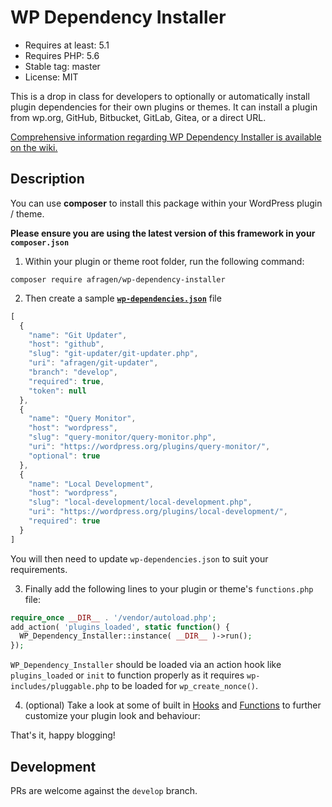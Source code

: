 # WP Dependency Installer

* Requires at least: 5.1
* Requires PHP: 5.6
* Stable tag: master
* License: MIT

This is a drop in class for developers to optionally or automatically install plugin dependencies for their own plugins or themes. It can install a plugin from wp.org, GitHub, Bitbucket, GitLab, Gitea, or a direct URL.

[Comprehensive information regarding WP Dependency Installer is available on the wiki.](https://github.com/TimelyResponse/PHP-WP-Dependency/wiki)


## Description

You can use **composer** to install this package within your WordPress plugin / theme.

**Please ensure you are using the latest version of this framework in your `composer.json`**

1. Within your plugin or theme root folder, run the following command:

```shell
composer require afragen/wp-dependency-installer
```

2. Then create a sample [**`wp-dependencies.json`**](https://github.com/TimelyResponse/PHP-WP-Dependency/wiki/Configuration#json-config-file-format) file

```js
[
  {
    "name": "Git Updater",
    "host": "github",
    "slug": "git-updater/git-updater.php",
    "uri": "afragen/git-updater",
    "branch": "develop",
    "required": true,
    "token": null
  },
  {
    "name": "Query Monitor",
    "host": "wordpress",
    "slug": "query-monitor/query-monitor.php",
    "uri": "https://wordpress.org/plugins/query-monitor/",
    "optional": true
  },
  {
    "name": "Local Development",
    "host": "wordpress",
    "slug": "local-development/local-development.php",
    "uri": "https://wordpress.org/plugins/local-development/",
    "required": true
  }
]
```

You will then need to update `wp-dependencies.json` to suit your requirements.

3. Finally add the following lines to your plugin or theme's `functions.php` file:

```php
require_once __DIR__ . '/vendor/autoload.php';
add_action( 'plugins_loaded', static function() {
  WP_Dependency_Installer::instance( __DIR__ )->run();
});
```

`WP_Dependency_Installer` should be loaded via an action hook like `plugins_loaded` or `init` to function properly as it requires `wp-includes/pluggable.php` to be loaded for `wp_create_nonce()`.

4. (optional) Take a look at some of built in [Hooks](https://github.com/TimelyResponse/PHP-WP-Dependency/wiki/Actions-and-Hooks) and [Functions](https://github.com/TimelyResponse/PHP-WP-Dependency/wiki/Helper-Functions) to further customize your plugin look and behaviour:

That's it, happy blogging!

## Development

PRs are welcome against the `develop` branch.
